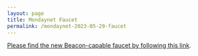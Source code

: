 ```yaml
---
layout: page
title: Mondaynet Faucet
permalink: /mondaynet-2023-05-29-faucet
---
```


[Please find the new Beacon-capable faucet by following this link](https://faucet.mondaynet-2023-05-29.teztnets.xyz).
